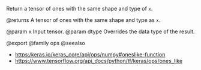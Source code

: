 Return a tensor of ones with the same shape and type of `x`.

@returns
    A tensor of ones with the same shape and type as `x`.

@param x Input tensor.
@param dtype Overrides the data type of the result.

@export
@family ops
@seealso
+ <https:/keras.io/keras_core/api/ops/numpy#oneslike-function>
+ <https://www.tensorflow.org/api_docs/python/tf/keras/ops/ones_like>
